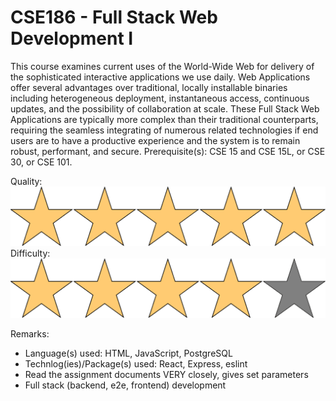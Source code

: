 # CSE186 - Full Stack Web Development I

This course examines current uses of the World-Wide Web for delivery of the sophisticated interactive applications we use daily. Web Applications offer several advantages over traditional, locally installable binaries including heterogeneous deployment, instantaneous access, continuous updates, and the possibility of collaboration at scale. These Full Stack Web Applications are typically more complex than their traditional counterparts, requiring the seamless integrating of numerous related technologies if end users are to have a productive experience and the system is to remain robust, performant, and secure. Prerequisite(s): CSE 15 and CSE 15L, or CSE 30, or CSE 101.

Quality: ![](../Media/5star.png)
Difficulty: ![](../Media/4star.png)

Remarks:

- Language(s) used: HTML, JavaScript, PostgreSQL
- Technlog(ies)/Package(s) used: React, Express, eslint
- Read the assignment documents VERY closely, gives set parameters
- Full stack (backend, e2e, frontend) development